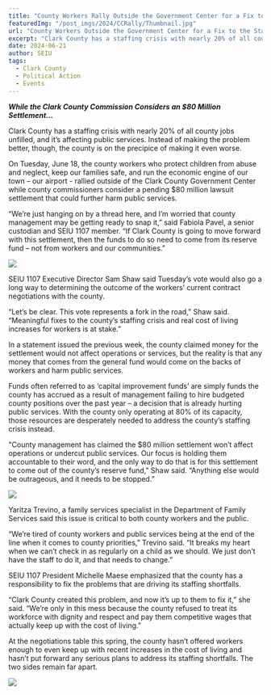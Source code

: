 ```yaml
---
title: "County Workers Rally Outside the Government Center for a Fix to the Staffing Crisis to Protect Public Services"
featuredImg: "/post_imgs/2024/CCRally/Thumbnail.jpg"
url: "County Workers Outside the Government Center for a Fix to the Staffing Crisis to Protect Public Services"
excerpt: "Clark County has a staffing crisis with nearly 20% of all county jobs unfilled, and it’s affecting public services. On Tuesday, June 18, the county workers who protect children from abuse and neglect, keep our families safe, and run the economic engine of our town – our airport - rallied outside of the Clark County Government Center while county commissioners consider a pending $80 million lawsuit settlement that could further harm public services."
date: 2024-06-21
author: SEIU
tags: 
  - Clark County
  - Political Action
  - Events
---
```


***While the Clark County Commission Considers an $80 Million Settlement…***

Clark County has a staffing crisis with nearly 20% of all county jobs unfilled, and it’s affecting public services. Instead of making the problem better, though, the county is on the precipice of making it even worse. 

On Tuesday, June 18, the county workers who protect children from abuse and neglect, keep our families safe, and run the economic engine of our town – our airport - rallied outside of the Clark County Government Center while county commissioners consider a pending $80 million lawsuit settlement that could further harm public services.

“We’re just hanging on by a thread here, and I’m worried that county management may be getting ready to snap it,” said Fabiola Pavel, a senior custodian and SEIU 1107 member. “If Clark County is going to move forward with this settlement, then the funds to do so need to come from its reserve fund – not from workers and our communities.”

![](/post_imgs/2024/CCRally/Rally1.jpg)

SEIU 1107 Executive Director Sam Shaw said Tuesday’s vote would also go a long way to determining the outcome of the workers’ current contract negotiations with the county.

“Let’s be clear. This vote represents a fork in the road,” Shaw said. “Meaningful fixes to the county’s staffing crisis and real cost of living increases for workers is at stake.”

In a statement issued the previous week, the county claimed money for the settlement would not affect operations or services, but the reality is that any money that comes from the general fund would come on the backs of workers and harm public services.

Funds often referred to as ‘capital improvement funds’ are simply funds the county has accrued as a result of management failing to hire budgeted county positions over the past year – a decision that is already hurting public services. With the county only operating at 80% of its capacity, those resources are desperately needed to address the county’s staffing crisis instead.

"County management has claimed the $80 million settlement won’t affect operations or undercut public services. Our focus is holding them accountable to their word, and the only way to do that is for this settlement to come out of the county’s reserve fund," Shaw said. “Anything else would be outrageous, and it needs to be stopped.”

![](/post_imgs/2024/CCRally/Rally2.jpg)

Yaritza Trevino, a family services specialist in the Department of Family Services said this issue is critical to both county workers and the public.

“We’re tired of county workers and public services being at the end of the line when it comes to county priorities,” Trevino said. “It breaks my heart when we can’t check in as regularly on a child as we should. We just don’t have the staff to do it, and that needs to change.”

SEIU 1107 President Michelle Maese emphasized that the county has a responsibility to fix the problems that are driving its staffing shortfalls.

“Clark County created this problem, and now it’s up to them to fix it,” she said. “We’re only in this mess because the county refused to treat its workforce with dignity and respect and pay them competitive wages that actually keep up with the cost of living.”

At the negotiations table this spring, the county hasn’t offered workers enough to even keep up with recent increases in the cost of living and hasn’t put forward any serious plans to address its staffing shortfalls. The two sides remain far apart.

![](/post_imgs/2024/CCRally/Rally3.jpg)